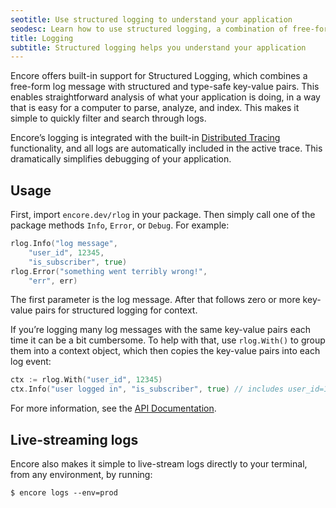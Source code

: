 ```yaml
---
seotitle: Use structured logging to understand your application
seodesc: Learn how to use structured logging, a combination of free-form log messages and type-safe key-value pairs, to understand your backend application's behavior.
title: Logging
subtitle: Structured logging helps you understand your application
---
```


Encore offers built-in support for Structured Logging, which combines a free-form log message with structured and type-safe key-value pairs. This enables straightforward analysis of what your application is doing, in a way that is easy for a computer to parse, analyze, and index. This makes it simple to quickly filter and search through logs.

Encore’s logging is integrated with the built-in [Distributed Tracing](/docs/observability/tracing) functionality, and all logs are automatically included in the active trace. This dramatically simplifies debugging of your application.

## Usage
First, import `encore.dev/rlog` in your package. Then simply call one of the package methods `Info`, `Error`, or `Debug`. For example:

```go
rlog.Info("log message",
	"user_id", 12345,
	"is_subscriber", true)
rlog.Error("something went terribly wrong!",
	"err", err)
```

The first parameter is the log message. After that follows zero or more key-value pairs for structured logging for context.

If you’re logging many log messages with the same key-value pairs each time it can be a bit cumbersome. To help with that, use `rlog.With()` to group them into a context object, which then copies the key-value pairs into each log event:

```go
ctx := rlog.With("user_id", 12345)
ctx.Info("user logged in", "is_subscriber", true) // includes user_id=12345
```

For more information, see the [API Documentation](https://pkg.go.dev/encore.dev/rlog).

## Live-streaming logs

Encore also makes it simple to live-stream logs directly to your terminal, from any environment, by running:

```
$ encore logs --env=prod
```